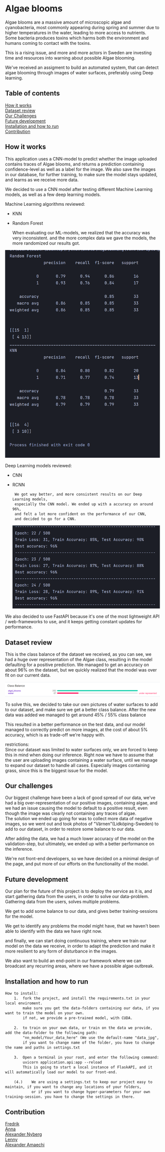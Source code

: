 # Algae blooms

Algae blooms are a massive amount of 
microscopic algae and cyanobacteria, 
most commonly appearing during spring 
and summer due to higher temperatures in the water, 
leading to more access to nutrients.  
Some bacteria produces toxins which harms both the environment 
and humans coming to contact with the toxins.

This is a rising issue, and more and more actors in Sweden are investing 
time and resources into warning about possible Algae blooming.

We've received an assigment to build an automated system, that can detect algae blooming through images of water surfaces, preferably using Deep learning.
## Table of contents

[How it works](#howitworks)  
[Dataset review](#Dataset)  
[Our Challenges](#challenges)  
[Future development](#Future_development)  
[Installation and how to run](#install)  
[Contribution](#credits)  


<div id="howitworks"/>

## How it works
 This application uses a CNN-model to predict whether the image uploaded contains traces of Algae blooms, and returns a prediction containing confidence-level as well as a label for the image.
We also save the images in our database, for further training, to make sure the model stays updated, and learns as we receive more data.

We decided to use a CNN model after testing different Machine Learning models, as well as a few deep learning models.   
   
Machine Learning algorithms reviewed:
 - KNN
 - Random Forest  
   

      When evaluating our ML-models, we realized that the accuracy was very inconsistent. 
      and the more complex data we gave the models, the more randomized our results got.
 
![img_1.png](application/static/img_1.png)


Deep Learning models reviewed:
 - CNN
 - RCNN
 
        We got way better, and more consistent results on our Deep Learning models, 
        especially the CNN model. We ended up with a accuracy on around 96%,
        and felt a lot more confident on the performance of our CNN, 
        and decided to go for a CNN.
    ![img.png](application/static/img.png)


We also decided to use FastAPI because it's one of the most lightweight
API / web-frameworks to use, and it keeps getting constant updates for performance.

<div id="Dataset"/>

## Dataset review

This is the class balance of the dataset we received, as you can see, we had a huge over representation of the Algae class, 
resulting in the model defaulting for a positive prediction. We managed to get an accuracy on about 96% on the dataset, 
but we quickly realized that the model was over fit on our current data.

![img_2.png](application/static/img_2.png)


To solve this, we decided to take our own pictures of water surfaces to add to our dataset, 
and make sure we get a better class balance. After the new data was added we managed to get around 45% / 55% class balance

This resulted in a better performance on the test data, and our model managed to correctly predict on more images, 
at the cost of about 5% accuracy, which is as trade-off we're happy with.

restrictions:  
Since our dataset was limited to water surfaces only, we are forced to keep this in mind when doing our inference. 
Right now we have to assume that the user are uploading images containing a water surface, until we manage to expand our
dataset to handle all cases. Especially images containing grass, since this is the biggest
issue for the model. 


<div id="challenges"/>

## Our challenges
Our biggest challenge have been a lack of good spread of our data, we've had a big over-representation 
of our positive images, containing algae, and we had an issue causing the model to default to 
a positive result, even though the image was clearly not containing any traces of algae.  
The solution we ended up going for was to collect more data of negative images, so we went out and took photos of "Värnen"(Lidköping-Sweden) to add to our dataset, in order to restore some balance to our data.

After adding the data, we had a much lower accuracy of the model on the validation-step, but ultimately, we ended up with a better performance on the inference.

We're not front-end developers, so we have decided on a minimal design of the page, and put more of our efforts on the functionality of the model. 

<div id="Future_development"/>

## Future development

Our plan for the future of this project is to deploy the service as it is, and start gathering data from the users, in order to solve our data-problem.
Gathering data from the users, solves multiple problems.

We get to add some balance to our data, and gives better training-sessions for the model.

We get to identify any problems the model might have, that we haven't been able to 
identify with the data we have right now.

and finally, we can start doing continuous training, 
where we train our model on the data we receive, in order to adapt the prediction and make it more resilient to any form of disturbance in the images.

We also want to build an end-point in our framework 
where we can broadcast any recurring areas, where we have a possible algae outbreak.



<div id="install"/>

## Installation and how to run
<!-- Add a REQUIREMENTS.TXT-->
    How to install:
        1.  fork the project, and install the requirements.txt in your local enviroment.
            make sure you get the data-folders containing our data, if you want to train the model on your own.
            if not, we provide a pre-trained model, with CUDA.
        
        2.  to train on your own data, or train on the data we provide, add the data-folder to the following path:
            "nn_model/Your_data_here" (We use the default-name "data_jpg", 
            if you want to change name of the folder, you have to change the name and paths in settings.txt
        
        3.  Open a terminal in your root, and enter the following command:
            uvicorn application.api:app --reload
            This is going to start a local instance of FlaskAPI, and it will automatically load our model to our front-end.
        
        (4.)    We are using a settings.txt to keep our project easy to maintain, if you want to change any locations of your folders,
                or if you want to change hyper-parameters for your own training-session. you have to change the settings in there.


<div id="credits"/>

## Contribution
[Fredrik](https://github.com/Fredstrom)  
[Anna](https://github.com/QueeenAnna)  
[Alexander Nyberg](https://github.com/aanyberg)  
[Lenny](https://github.com/lennyrydweissner)  
[Alexander Amaechi](https://github.com/AlexanderAmaechi)  


